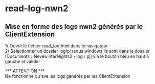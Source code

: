 # read-log-nwn2  
Mise en forme des logs nwn2 générés par le ClientExtension  
------------------------------------------------------------  


1/ Ouvrir le fichier read_log.html dans le navigateur  
2/ Sélectionner un dossier log/pj (sous windows ils sont dans le dossier [Documents › NevewinterNights2 › log › pj]  via le bouton bleu en haut à gauche et valider  
  
  
  
*** ATTENTION ***  
Ne fonctionne qu'ave les logs générés par les ClientExtension  
